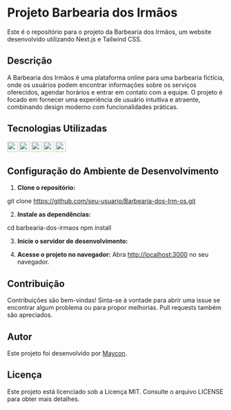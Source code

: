 # Projeto Barbearia dos Irmãos

Este é o repositório para o projeto da Barbearia dos Irmãos, um website desenvolvido utilizando Next.js e Tailwind CSS.

## Descrição
A Barbearia dos Irmãos é uma plataforma online para uma barbearia fictícia, onde os usuários podem encontrar informações sobre os serviços oferecidos, agendar horários e entrar em contato com a equipe. O projeto é focado em fornecer uma experiência de usuário intuitiva e atraente, combinando design moderno com funcionalidades práticas.

## Tecnologias Utilizadas

<div>
  <img src="https://cdn.jsdelivr.net/gh/devicons/devicon@latest/icons/nextjs/nextjs-original.svg" width='24' />
  <img src="https://cdn.jsdelivr.net/gh/devicons/devicon@latest/icons/react/react-original.svg" width='24' />
  <img src="https://cdn.jsdelivr.net/gh/devicons/devicon@latest/icons/tailwindcss/tailwindcss-original.svg" width='24' />
  <img src="https://cdn.jsdelivr.net/gh/devicons/devicon@latest/icons/nodejs/nodejs-original.svg" width='24' />
  <img src="https://cdn.jsdelivr.net/gh/devicons/devicon@latest/icons/pnpm/pnpm-original.svg" width='24' />
</div>

## Configuração do Ambiente de Desenvolvimento

1. **Clone o repositório:**

git clone https://github.com/seu-usuario/Barbearia-dos-Irm-os.git


2. **Instale as dependências:**

cd barbearia-dos-irmaos
npm install


3. **Inicie o servidor de desenvolvimento:**


4. **Acesse o projeto no navegador:**
Abra [http://localhost:3000](http://localhost:3000) no seu navegador.

## Contribuição

Contribuições são bem-vindas! Sinta-se à vontade para abrir uma issue se encontrar algum problema ou para propor melhorias. Pull requests também são apreciados.

## Autor

Este projeto foi desenvolvido por [Maycon](https://github.com/mayconjzj).

## Licença

Este projeto está licenciado sob a Licença MIT. Consulte o arquivo LICENSE para obter mais detalhes.
